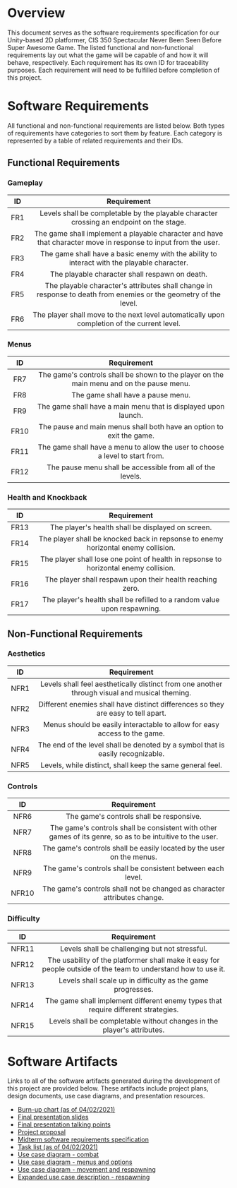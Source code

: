 # Overview

This document serves as the software requirements specification for our Unity-based 2D platformer, CIS 350 Spectacular Never Been Seen Before Super Awesome Game. The listed functional and non-functional requirements lay out what the game will be capable of and how it will behave, respectively. Each requirement has its own ID for traceability purposes. Each requirement will need to be fulfilled before completion of this project.

# Software Requirements

All functional and non-functional requirements are listed below. Both types of requirements have categories to sort them by feature. Each category is represented by a table of related requirements and their IDs.

## Functional Requirements

### Gameplay

| ID | Requirement |
| :-------------: | :----------: |
| FR1 | Levels shall be completable by the playable character crossing an endpoint on the stage. |
| FR2 | The game shall implement a playable character and have that character move in response to input from the user. |
| FR3 | The game shall have a basic enemy with the ability to interact with the playable character. |
| FR4 | The playable character shall respawn on death. |
| FR5 | The playable character's attributes shall change in response to death from enemies or the geometry of the level. |
| FR6 | The player shall move to the next level automatically upon completion of the current level. |

### Menus

| ID | Requirement |
| :-------------: | :----------: |
| FR7 | The game's controls shall be shown to the player on the main menu and on the pause menu. |
| FR8 | The game shall have a pause menu. |
| FR9 | The game shall have a main menu that is displayed upon launch. |
| FR10 | The pause and main menus shall both have an option to exit the game. |
| FR11 | The game shall have a menu to allow the user to choose a level to start from. |
| FR12 | The pause menu shall be accessible from all of the levels. |

### Health and Knockback

| ID | Requirement |
| :-------------: | :----------: |
| FR13 | The player's health shall be displayed on screen. |
| FR14 | The player shall be knocked back in repsonse to enemy horizontal enemy collision. |
| FR15 | The player shall lose one point of health in repsonse to horizontal enemy collision. |
| FR16 | The player shall respawn upon their health reaching zero. |
| FR17 | The player's health shall be refilled to a random value upon respawning. |

## Non-Functional Requirements

### Aesthetics

| ID | Requirement |
| :-------------: | :----------: |
| NFR1 | Levels shall feel aesthetically distinct from one another through visual and musical theming. |
| NFR2 | Different enemies shall have distinct differences so they are easy to tell apart. |
| NFR3 | Menus should be easily interactable to allow for easy access to the game. |
| NFR4 | The end of the level shall be denoted by a symbol that is easily recognizable. |
| NFR5 | Levels, while distinct, shall keep the same general feel. |

### Controls

| ID | Requirement |
| :-------------: | :----------: |
| NFR6 | The game's controls shall be responsive. |
| NFR7 | The game's controls shall be consistent with other games of its genre, so as to be intuitive to the user. |
| NFR8 | The game's controls shall be easily located by the user on the menus. |
| NFR9 | The game's controls shall be consistent between each level. |
| NFR10 | The game's controls shall not be changed as character attributes change. |

### Difficulty

| ID | Requirement |
| :-------------: | :----------: |
| NFR11 | Levels shall be challenging but not stressful. |
| NFR12 | The usability of the platformer shall make it easy for people outside of the team to understand how to use it. |
| NFR13 | Levels shall scale up in difficulty as the game progresses. |
| NFR14 | The game shall implement different enemy types that require different strategies. |
| NFR15 | Levels shall be completable without changes in the player's attributes. |

# Software Artifacts

Links to all of the software artifacts generated during the development of this project are provided below. These artifacts include project plans, design documents, use case diagrams, and presentation resources.

- [Burn-up chart (as of 04/02/2021)](burn-up_chart.pdf)
- [Final presentation slides](final_presentation.pdf)
- [Final presentation talking points](final_presentation_talking_points.md)
- [Project proposal](proposal.md)
- [Midterm software requirements specification](software_requirements_specification.md)
- [Task list (as of 04/02/2021)](task_list.md)
- [Use case diagram - combat](/artifacts/use_case_diagrams/combat.pdf)
- [Use case diagram - menus and options](/artifacts/use_case_diagrams/menus_and_options.pdf)
- [Use case diagram - movement and respawning](/artifacts/use_case_diagrams/movement_and_respawning.pdf)
- [Expanded use case description - respawning](/artifacts/use_case_diagrams/respawn_use_case_description.md)
